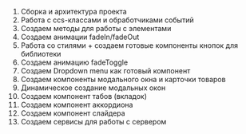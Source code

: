 1) Сборка и архитектура проекта
2) Работа с ccs-классами и обработчиками событий
3) Создаем методы для работы с элементами
4) Создаем анимации fadeIn/fadeOut
5) Работа со стилями + создаем готовые компоненты кнопок для библиотеки
6) Создаем анимацию fadeToggle
7) Создаем Dropdown menu как готовый компонент
8) Создаем компоненты модального окна и карточки товаров
9) Динамическое создание модальных окон
10) Создаем компонент табов (вкладок)
11) Создаем компонент аккордиона
12) Создаем компонент слайдера
13) Создаем сервисы для работы с сервером
